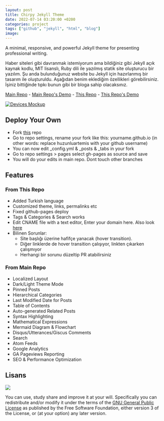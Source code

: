 ```yaml
---
layout: post
title: Chirpy Jekyll Theme
date: 2022-07-14 03:20:00 +0200
categories: project
tags: ["github", "jekyll", "html", "blog"]
image: 
---
```


A minimal, responsive, and powerful Jekyll theme for presenting professional writing.

Haber siteleri gibi davranmak istemiyorum ama bildiğiniz gibi Jekyll açık kaynak kodlu, MIT lisanslı, Ruby dili ile yazılmış statik site oluşturucu bir yazılım. Şu anda bulunduğunuz website bu Jekyll için hazırlanmış bir tasarım ile oluşturuldu. Aşağıdan benim eklediğim özellikleri görebilirsiniz. İşiniz bittiğinde tıpkı bunun gibi bir bloga sahip olacaksınız.

[Main Repo](https://github.com/cotes2020/jekyll-theme-chirpy) - [Main Repo's Demo](https://cotes2020.github.io/chirpy-demo) - [This Repo](https://github.com/HuzunluArtemis/HuzunluArtemis.github.io) - [This Repo's Demo](https://huzunluartemis.github.io/) 

[![Devices Mockup](https://raw.githubusercontent.com/cotes2020/chirpy-images/main/commons/devices-mockup.png)](https://cotes2020.github.io/chirpy-demo)

## Deploy Your Own

- Fork [this](https://github.com/HuzunluArtemis/HuzunluArtemis.github.io) repo
- Go to repo settings, rename your fork like this: yourname.github.io (in other words: replace huzunluartemis with your github username)
- You can now edit _config.yml & _posts & _tabs in your fork
- Go to repo settings > pages select gh-pages as source and save
- You will do your edits in main repo. Dont touch other branches

## Features

### From This Repo

- Added Turkish language
- Customized theme, links, permalinks etc
- Fixed github-pages deploy
- Tags & Categories & Search works
- Edit CNAME file with a text editor, Enter your domain here. Also look [here](https://docs.github.com/en/pages/configuring-a-custom-domain-for-your-github-pages-site/about-custom-domains-and-github-pages)
- Bilinen Sorunlar:
    - Site başlığı üzerine hafifçe yanacak (hover transition).
    - Diğer linklerde de hover transition çalışıyor, linkten çıkarken çalışmıyor
    - Herhangi bir sorunu düzeltip PR atabilirsiniz

### From Main Repo

- Localized Layout
- Dark/Light Theme Mode
- Pinned Posts
- Hierarchical Categories
- Last Modified Date for Posts
- Table of Contents
- Auto-generated Related Posts
- Syntax Highlighting
- Mathematical Expressions
- Mermaid Diagram & Flowchart
- Disqus/Utterances/Giscus Comments
- Search
- Atom Feeds
- Google Analytics
- GA Pageviews Reporting
- SEO & Performance Optimization

## Lisans

![](https://www.gnu.org/graphics/gplv3-127x51.png)

You can use, study share and improve it at your will. Specifically you can redistribute and/or modify it under the terms of the [GNU General Public License](https://www.gnu.org/licenses/gpl-3.0.html) as published by the Free Software Foundation, either version 3 of the License, or (at your option) any later version.
